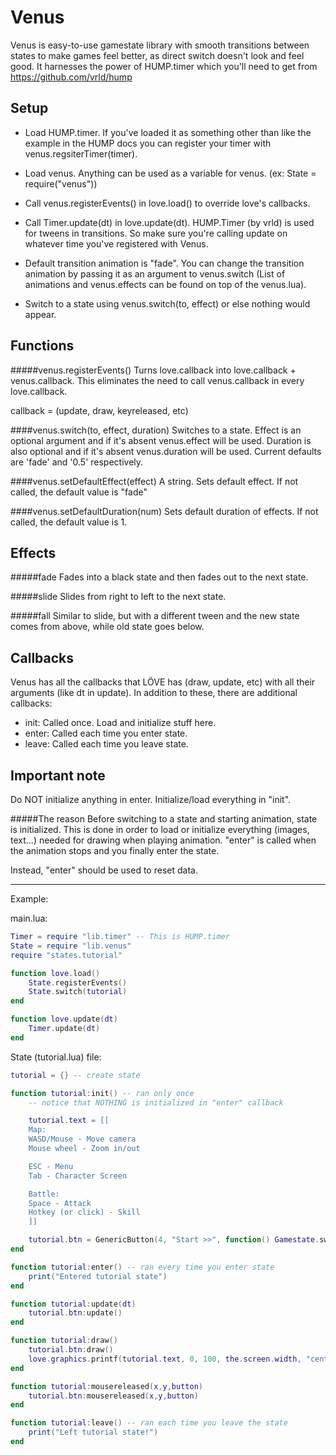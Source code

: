 Venus
=====

Venus is easy-to-use gamestate library with smooth transitions between states to make games feel better, as direct switch doesn't look and feel good. It harnesses the power of HUMP.timer which you'll need to get from https://github.com/vrld/hump

Setup
-----
* Load HUMP.timer. If you've loaded it as something other than like the example in the HUMP docs you can register your timer with venus.regsiterTimer(timer).

* Load venus. Anything can be used as a variable for venus. (ex: State = require("venus"))

* Call venus.registerEvents() in love.load() to override love's callbacks.

* Call Timer.update(dt) in love.update(dt). HUMP.Timer (by vrld) is used for tweens in transitions. So make sure you're calling update on whatever time you've registered with Venus.

* Default transition animation is "fade". You can change the transition animation by passing it as an argument to venus.switch (List of animations and venus.effects can be found on top of the venus.lua).

* Switch to a state using venus.switch(to, effect) or else nothing would appear.

Functions
---------

#####venus.registerEvents()
Turns love.callback into love.callback + venus.callback.
This eliminates the need to call venus.callback in every love.callback.

callback = (update, draw, keyreleased, etc)

####venus.switch(to, effect, duration)
Switches to a state. Effect is an optional argument and if it's absent venus.effect will be used. Duration is also optional and if it's absent venus.duration will be used. Current defaults are 'fade' and '0.5' respectively.

####venus.setDefaultEffect(effect)
A string. Sets default effect. If not called, the default value is "fade"

####venus.setDefaultDuration(num)
Sets default duration of effects. If not called, the default value is 1.

Effects
-------

#####fade
Fades into a black state and then fades out to the next state.

#####slide
Slides from right to left to the next state.

#####fall
Similar to slide, but with a different tween and the new state comes from above, while old state goes below.

Callbacks
---------

Venus has all the callbacks that LÖVE has (draw, update, etc) with all their arguments (like dt in update).
In addition to these, there are additional callbacks:

* init: Called once. Load and initialize stuff here.
* enter: Called each time you enter state.
* leave: Called each time you leave state.

Important note
--------------

Do NOT initialize anything in enter. Initialize/load everything in "init".

#####The reason
Before switching to a state and starting animation, state is initialized.
This is done in order to load or initialize everything (images, text...) needed for drawing when playing animation.
"enter" is called when the animation stops and you finally enter the state.

Instead, "enter" should be used to reset data.


***

Example:

main.lua:

```lua
Timer = require "lib.timer" -- This is HUMP.timer
State = require "lib.venus"
require "states.tutorial"

function love.load()
    State.registerEvents()
    State.switch(tutorial)
end

function love.update(dt)
    Timer.update(dt)
end
```



State (tutorial.lua) file:
```lua
tutorial = {} -- create state

function tutorial:init() -- ran only once
    -- notice that NOTHING is initialized in "enter" callback

    tutorial.text = [[
    Map:
    WASD/Mouse - Move camera
    Mouse wheel - Zoom in/out

    ESC - Menu
    Tab - Character Screen

    Battle:
    Space - Attack
    Hotkey (or click) - Skill
    ]]

    tutorial.btn = GenericButton(4, "Start >>", function() Gamestate.switch(game) end)
end

function tutorial:enter() -- ran every time you enter state
    print("Entered tutorial state")
end

function tutorial:update(dt)
    tutorial.btn:update()
end

function tutorial:draw()
    tutorial.btn:draw()
    love.graphics.printf(tutorial.text, 0, 100, the.screen.width, "center")
end

function tutorial:mousereleased(x,y,button)
    tutorial.btn:mousereleased(x,y,button)
end

function tutorial:leave() -- ran each time you leave the state
    print("Left tutorial state!")
end
```
